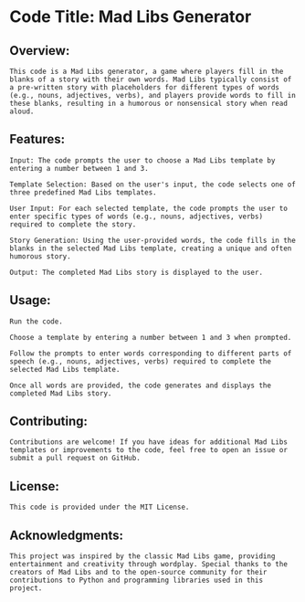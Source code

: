 # Code Title: Mad Libs Generator

## Overview:
    This code is a Mad Libs generator, a game where players fill in the blanks of a story with their own words. Mad Libs typically consist of a pre-written story with placeholders for different types of words (e.g., nouns, adjectives, verbs), and players provide words to fill in these blanks, resulting in a humorous or nonsensical story when read aloud.

## Features:
    Input: The code prompts the user to choose a Mad Libs template by entering a number between 1 and 3.

    Template Selection: Based on the user's input, the code selects one of three predefined Mad Libs templates.

    User Input: For each selected template, the code prompts the user to enter specific types of words (e.g., nouns, adjectives, verbs) required to complete the story.

    Story Generation: Using the user-provided words, the code fills in the blanks in the selected Mad Libs template, creating a unique and often humorous story.

    Output: The completed Mad Libs story is displayed to the user.

## Usage:
    Run the code.

    Choose a template by entering a number between 1 and 3 when prompted.

    Follow the prompts to enter words corresponding to different parts of speech (e.g., nouns, adjectives, verbs) required to complete the selected Mad Libs template.

    Once all words are provided, the code generates and displays the completed Mad Libs story.

## Contributing:
    Contributions are welcome! If you have ideas for additional Mad Libs templates or improvements to the code, feel free to open an issue or submit a pull request on GitHub.

## License:
    This code is provided under the MIT License.

## Acknowledgments:
    This project was inspired by the classic Mad Libs game, providing entertainment and creativity through wordplay. Special thanks to the creators of Mad Libs and to the open-source community for their contributions to Python and programming libraries used in this project.